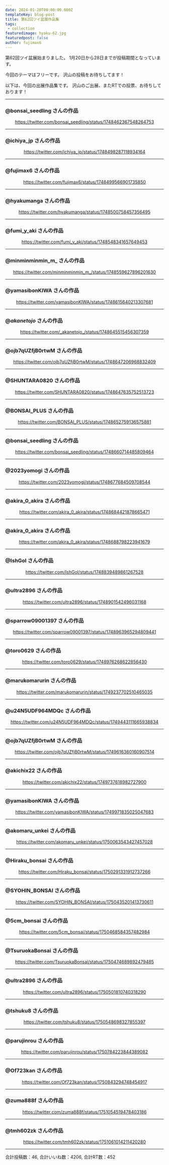 ```yaml
---
date: 2024-01-20T00:00:00.000Z
templateKey: blog-post
title: 第62回ツイ盆展作品集
tags:
 - collection
featuredimage: hyaku-62.jpg
featuredpost: false
author: fujimax6
---
```

第62回ツイ盆展始まりました。
1月20日から28日までが投稿期間となっています。

今回のテーマはフリーです。
沢山の投稿をお待ちしてます！

以下は、今回の出展作品集です。
沢山のご出展、またRTでの投票、お待ちしております！


---


### @bonsai_seedling さんの作品 
<center>

https://twitter.com/bonsai_seedling/status/1748462367548264753
</center>

---
### @ichiya_jp さんの作品 
<center>

https://twitter.com/ichiya_jp/status/1748498287118934164
</center>

---
### @fujimax6 さんの作品 
<center>

https://twitter.com/fujimax6/status/1748499566901735850
</center>

---
### @hyakumanga さんの作品 
<center>

https://twitter.com/hyakumanga/status/1748500758457356495
</center>

---
### @fumi_y_aki さんの作品 
<center>

https://twitter.com/fumi_y_aki/status/1748548341657649453
</center>

---
### @minminminmin_m_ さんの作品 
<center>

https://twitter.com/minminminmin_m_/status/1748559627896201630
</center>

---
### @yamasibonKIWA さんの作品 
<center>

https://twitter.com/yamasibonKIWA/status/1748615640213307681
</center>

---
### @_akanetojo_ さんの作品 
<center>

https://twitter.com/_akanetojo_/status/1748645515456307359
</center>

---
### @ojb7qUZfjB0rtwM さんの作品 
<center>

https://twitter.com/ojb7qUZfjB0rtwM/status/1748647206968832409
</center>

---
### @SHUNTARA0820 さんの作品 
<center>

https://twitter.com/SHUNTARA0820/status/1748647635752513723
</center>

---
### @BONSAI_PLUS さんの作品 
<center>

https://twitter.com/BONSAI_PLUS/status/1748652759136575881
</center>

---
### @bonsai_seedling さんの作品 
<center>

https://twitter.com/bonsai_seedling/status/1748660714485809464
</center>

---
### @2023yomogi さんの作品 
<center>

https://twitter.com/2023yomogi/status/1748677684509708544
</center>

---
### @akira_0_akira さんの作品 
<center>

https://twitter.com/akira_0_akira/status/1748684421878665471
</center>

---
### @akira_0_akira さんの作品 
<center>

https://twitter.com/akira_0_akira/status/1748688798223941679
</center>

---
### @IshGol さんの作品 
<center>

https://twitter.com/IshGol/status/1748839489861267528
</center>

---
### @ultra2896 さんの作品 
<center>

https://twitter.com/ultra2896/status/1748901542496031168
</center>

---
### @sparrow09001397 さんの作品 
<center>

https://twitter.com/sparrow09001397/status/1748963965294809441
</center>

---
### @toro0629 さんの作品 
<center>

https://twitter.com/toro0629/status/1748976268622856430
</center>

---
### @marukomarurin さんの作品 
<center>

https://twitter.com/marukomarurin/status/1749237702510465035
</center>

---
### @u24N5UDF964MDQc さんの作品 
<center>

https://twitter.com/u24N5UDF964MDQc/status/1749443111665938834
</center>

---
### @ojb7qUZfjB0rtwM さんの作品 
<center>

https://twitter.com/ojb7qUZfjB0rtwM/status/1749616360160907514
</center>

---
### @akichix22 さんの作品 
<center>

https://twitter.com/akichix22/status/1749737618982727900
</center>

---
### @yamasibonKIWA さんの作品 
<center>

https://twitter.com/yamasibonKIWA/status/1749971835025047683
</center>

---
### @akomaru_unkei さんの作品 
<center>

https://twitter.com/akomaru_unkei/status/1750063543427457028
</center>

---
### @Hiraku_bonsai さんの作品 
<center>

https://twitter.com/Hiraku_bonsai/status/1750291331912737266
</center>

---
### @SYOHIN_BONSAI さんの作品 
<center>

https://twitter.com/SYOHIN_BONSAI/status/1750435201413730611
</center>

---
### @5cm_bonsai さんの作品 
<center>

https://twitter.com/5cm_bonsai/status/1750468584357482984
</center>

---
### @TsuruokaBonsai さんの作品 
<center>

https://twitter.com/TsuruokaBonsai/status/1750474689892479485
</center>

---
### @ultra2896 さんの作品 
<center>

https://twitter.com/ultra2896/status/1750501810740318290
</center>

---
### @tshuku8 さんの作品 
<center>

https://twitter.com/tshuku8/status/1750548698327855397
</center>

---
### @parujinrou さんの作品 
<center>

https://twitter.com/parujinrou/status/1750784223844389082
</center>

---
### @Of723kan さんの作品 
<center>

https://twitter.com/Of723kan/status/1750843294748454917
</center>

---
### @zuma888f さんの作品 
<center>

https://twitter.com/zuma888f/status/1751054519478403186
</center>

---
### @tmh602zk さんの作品 
<center>

https://twitter.com/tmh602zk/status/1751061014211420280
</center>

---


合計投稿数：46, 合計いいね数：4206, 合計RT数：452

